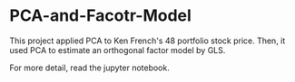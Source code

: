 # PCA-and-Facotr-Model
This project applied PCA to Ken French's 48 portfolio stock price. Then, it used PCA to estimate an orthogonal factor model by GLS. 

For more detail, read the jupyter notebook.
